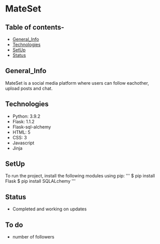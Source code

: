 # MateSet

## Table of contents-
* [General_Info](#general_info)
* [Technologies](#technologies)
* [SetUp](#setup)
* [Status](#status)

## General_Info
MateSet is a social media platform where users can follow eachother, upload posts and chat.

## Technologies
* Python: 3.9.2
* Flask: 1.1.2
* Flask-sql-alchemy
* HTML: 5
* CSS: 3
* Javascript
* Jinja

## SetUp
To run the project, install the following modules using pip:
'''
$ pip install Flask
$ pip install SQLALchemy
'''

## Status
* Completed and working on updates

## To do
* number of followers
